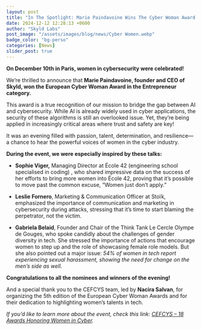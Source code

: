 ```yaml
---
layout: post
title: "In The Spotlight: Marie Paindavoine Wins The Cyber Woman Award!"
date: 2024-12-12 12:28:13 +0600
author: "Skyld Labs"
post_image: "/assets/images/blog/news/Cyber Women.webp"
badge_color: "bg-perso"
categories: [News]
slider_post: true
---
```



**On December 10th in Paris, women in cybersecurity were celebrated!**

We’re thrilled to announce that **Marie Paindavoine, founder and CEO of Skyld, won the European Cyber Woman Award in the Entrepreneur category.**

This award is a true recognition of our mission to bridge the gap between AI and cybersecurity. While AI is already widely used in cyber applications, the security of these algorithms is still an overlooked issue. Yet, they’re being applied in increasingly critical areas where trust and safety are key!

It was an evening filled with passion, talent, determination, and resilience—a chance to hear the powerful voices of women in the cyber industry.

**During the event, we were especially inspired by these talks:**

-   **Sophie Viger,** Managing Director at École 42 (engineering school specialised in coding) , who shared impressive data on the success of her efforts to bring more women into École 42, proving that it’s possible to move past the common excuse, “Women just don’t apply.”
    
-   **Leslie Fornero**, Marketing & Communication Officer at Stoïk, emphasized the importance of communication and marketing in cybersecurity during attacks, stressing that it’s time to start blaming the perpetrator, not the victim.
    
-   **Gabriela Belaid**, Founder and Chair of the Think Tank Le Cercle Olympe de Gouges, who spoke candidly about the challenges of gender diversity in tech. She stressed the importance of actions that encourage women to step up and the role of showcasing female role models. But she also pointed out a major issue: *54% of women in tech report experiencing sexual harassment, showing the need for change on the men’s side as well.*
    

**Congratulations to all the nominees and winners of the evening!**

And a special thank you to the CEFCYS team, led by **Nacira Salvan**, for organizing the 5th edition of the European Cyber Woman Awards and for their dedication to highlighting women’s talents in tech.

*If you’d like to learn more about the event, check this link: [CEFCYS – 18 Awards Honoring Women in Cyber](https://www.itforbusiness.fr/cefcys-18-trophees-remis-aux-talents-feminins-de-la-cyber-86767).*